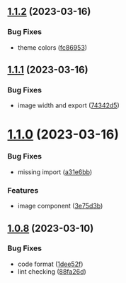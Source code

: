 ## [1.1.2](https://github.com/ocadotechnology/codeforlife-package-javascript/compare/v1.1.1...v1.1.2) (2023-03-16)


### Bug Fixes

* theme colors ([fc86953](https://github.com/ocadotechnology/codeforlife-package-javascript/commit/fc86953f74449959ab1ceb425a673bd08aa1b743))

## [1.1.1](https://github.com/ocadotechnology/codeforlife-package-javascript/compare/v1.1.0...v1.1.1) (2023-03-16)


### Bug Fixes

* image width and export ([74342d5](https://github.com/ocadotechnology/codeforlife-package-javascript/commit/74342d590eb862d3480d011b8565bebb899664c7))

# [1.1.0](https://github.com/ocadotechnology/codeforlife-package-javascript/compare/v1.0.8...v1.1.0) (2023-03-16)


### Bug Fixes

* missing import ([a31e6bb](https://github.com/ocadotechnology/codeforlife-package-javascript/commit/a31e6bb5a085967e99543577496a0bc9dccd2a25))


### Features

* image component ([3e75d3b](https://github.com/ocadotechnology/codeforlife-package-javascript/commit/3e75d3b641de1741cd37c2f5b19cd0afe007d283))

## [1.0.8](https://github.com/ocadotechnology/codeforlife-package-javascript/compare/v1.0.7...v1.0.8) (2023-03-10)


### Bug Fixes

* code format ([1dee52f](https://github.com/ocadotechnology/codeforlife-package-javascript/commit/1dee52f5158ae5393912caa7a89903982670474f))
* lint checking ([88fa26d](https://github.com/ocadotechnology/codeforlife-package-javascript/commit/88fa26ddaee51bf0ef8c0f47e8b70443142aec40))
